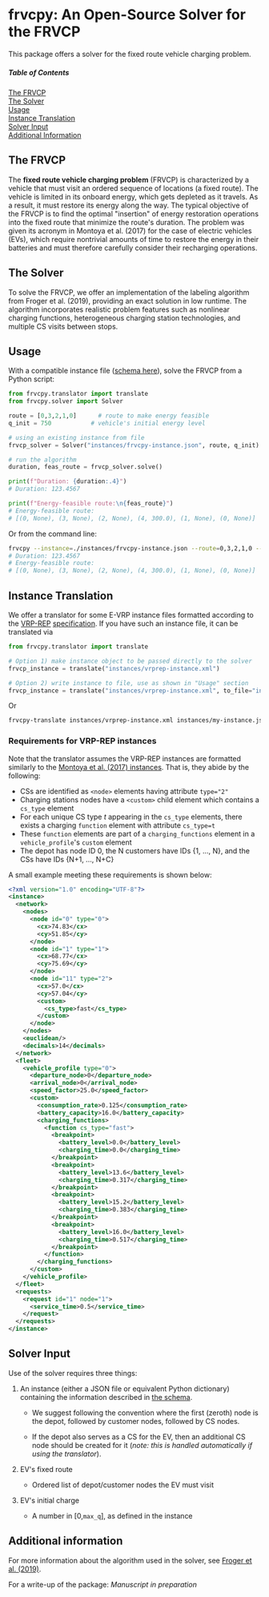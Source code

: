 # frvcpy: An Open-Source Solver for the FRVCP
This package offers a solver for the fixed route vehicle charging problem.

##### Table of Contents  
[The FRVCP](#frvcp)  
[The Solver](#solver)  
[Usage](#usage)  
[Instance Translation](#translation)  
[Solver Input](#input)  
[Additional Information](#moreinfo)  


<a name="frvcp"></a>
## The FRVCP
The __fixed route vehicle charging problem__ (FRVCP) is characterized by a vehicle that must visit an ordered sequence of locations (a fixed route). The vehicle is limited in its onboard energy, which gets depleted as it travels. As a result, it must restore its energy along the way. The typical objective of the FRVCP is to find the optimal "insertion" of energy restoration operations into the fixed route that minimize the route's duration. The problem was given its acronym in Montoya et al. (2017) for the case of electric vehicles (EVs), which require nontrivial amounts of time to restore the energy in their batteries and must therefore carefully consider their recharging operations.

<a name="solver"></a>
## The Solver  
To solve the FRVCP, we offer an implementation of the labeling algorithm from Froger et al. (2019), providing an exact solution in low runtime. The algorithm incorporates realistic problem features such as nonlinear charging functions, heterogeneous charging station technologies, and multiple CS visits between stops. 

<a name="usage"></a>
## Usage
With a compatible instance file ([schema here](./instances/frvcpy-instance.schema.json)), solve the FRVCP from a Python script: 
```python
from frvcpy.translator import translate
from frvcpy.solver import Solver

route = [0,3,2,1,0]      # route to make energy feasible
q_init = 750           # vehicle's initial energy level

# using an existing instance from file
frvcp_solver = Solver("instances/frvcpy-instance.json", route, q_init)

# run the algorithm
duration, feas_route = frvcp_solver.solve()

print(f"Duration: {duration:.4}")
# Duration: 123.4567

print(f"Energy-feasible route:\n{feas_route}")
# Energy-feasible route:
# [(0, None), (3, None), (2, None), (4, 300.0), (1, None), (0, None)]
```
Or from the command line:
```bash
frvcpy --instance=./instances/frvcpy-instance.json --route=0,3,2,1,0 --qinit=750
# Duration: 123.4567
# Energy-feasible route:
# [(0, None), (3, None), (2, None), (4, 300.0), (1, None), (0, None)]
```

<a name="translation"></a>
## Instance Translation
We offer a translator for some E-VRP instance files formatted according to the [VRP-REP](http://www.vrp-rep.org/) [specification](http://www.vrp-rep.org/schemas/download/vrp-rep-instance-specification-0.5.0.xsd). 
If you have such an instance file, it can be translated via 
```python
from frvcpy.translator import translate

# Option 1) make instance object to be passed directly to the solver
frvcp_instance = translate("instances/vrprep-instance.xml")

# Option 2) write instance to file, use as shown in "Usage" section
frvcp_instance = translate("instances/vrprep-instance.xml", to_file="instances/my-instance.json")
```
Or 
```bash
frvcpy-translate instances/vrprep-instance.xml instances/my-instance.json
```
### Requirements for VRP-REP instances
Note that the translator assumes the VRP-REP instances are formatted similarly to the [Montoya et al. (2017) instances](http://vrp-rep.org/datasets/item/2016-0020.html). 
That is, they abide by the following:
  - CSs are identified as `<node>` elements having attribute `type="2"`
  - Charging stations nodes have a `<custom>` child element which contains a `cs_type` element
  - For each unique CS type _t_ appearing in the `cs_type` elements, there exists a charging `function` element with attribute `cs_type=t`
  - These `function` elements are part of a `charging_functions` element in a `vehicle_profile`'s `custom` element
  - The depot has node ID 0, the N customers have IDs {1, ..., N}, and the CSs have IDs {N+1, ..., N+C}

A small example meeting these requirements is shown below:
```xml
<?xml version="1.0" encoding="UTF-8"?>
<instance>
  <network>
    <nodes>
      <node id="0" type="0">
        <cx>74.83</cx>
        <cy>51.85</cy>
      </node>
      <node id="1" type="1">
        <cx>68.77</cx>
        <cy>75.69</cy>
      </node>
      <node id="11" type="2">
        <cx>57.0</cx>
        <cy>57.04</cy>
        <custom>
          <cs_type>fast</cs_type>
        </custom>
      </node>
    </nodes>
    <euclidean/>
    <decimals>14</decimals>
  </network>
  <fleet>
    <vehicle_profile type="0">
      <departure_node>0</departure_node>
      <arrival_node>0</arrival_node>
      <speed_factor>25.0</speed_factor>
      <custom>
        <consumption_rate>0.125</consumption_rate>
        <battery_capacity>16.0</battery_capacity>
        <charging_functions>
          <function cs_type="fast">
            <breakpoint>
              <battery_level>0.0</battery_level>
              <charging_time>0.0</charging_time>
            </breakpoint>
            <breakpoint>
              <battery_level>13.6</battery_level>
              <charging_time>0.317</charging_time>
            </breakpoint>
            <breakpoint>
              <battery_level>15.2</battery_level>
              <charging_time>0.383</charging_time>
            </breakpoint>
            <breakpoint>
              <battery_level>16.0</battery_level>
              <charging_time>0.517</charging_time>
            </breakpoint>
          </function>
        </charging_functions>
      </custom>
    </vehicle_profile>
  </fleet>
  <requests>
    <request id="1" node="1">
      <service_time>0.5</service_time>
    </request>
  </requests>
</instance>
```

<a name="input"></a>
## Solver Input
Use of the solver requires three things:
 1. An instance (either a JSON file or equivalent Python dictionary) containing the information described in [the schema](./instances/frvcpy-instance.schema.json).

    - We suggest following the convention where the first (zeroth) node is the depot, followed by customer nodes, followed by CS nodes.

    - If the depot also serves as a CS for the EV, then an additional CS node should be created for it (_note: this is handled automatically if using the translator_).
 
 2. EV's fixed route
    - Ordered list of depot/customer nodes the EV must visit
 
 3. EV's initial charge
    - A number in [0,`max_q`], as defined in the instance

<a name="moreinfo"></a>
## Additional information
For more information about the algorithm used in the solver, see [Froger et al. (2019)](https://www.sciencedirect.com/science/article/abs/pii/S0305054818303253).

For a write-up of the package: _Manuscript in preparation_
